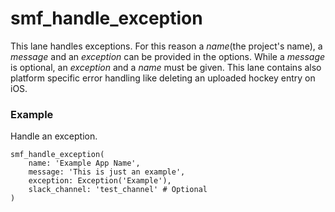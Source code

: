# smf_handle_exception

This lane handles exceptions. For this reason a *name*(the project's name), a *message* and an *exception* can be provided in the options. While a *message* is optional, an  *exception* and a *name* must be given.
This lane contains also platform specific error handling like deleting an uploaded hockey entry on iOS.

### Example
Handle an exception.
```
smf_handle_exception(
    name: 'Example App Name',
    message: 'This is just an example',
    exception: Exception('Example'),
    slack_channel: 'test_channel' # Optional
)
```

